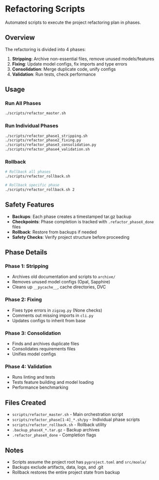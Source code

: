 # Refactoring Scripts

Automated scripts to execute the project refactoring plan in phases.

## Overview

The refactoring is divided into 4 phases:

1. **Stripping**: Archive non-essential files, remove unused models/features
2. **Fixing**: Update model configs, fix imports and type errors
3. **Consolidation**: Merge duplicate code, unify configs
4. **Validation**: Run tests, check performance

## Usage

### Run All Phases
```bash
./scripts/refactor_master.sh
```

### Run Individual Phases
```bash
./scripts/refactor_phase1_stripping.sh
./scripts/refactor_phase2_fixing.py
./scripts/refactor_phase3_consolidation.py
./scripts/refactor_phase4_validation.sh
```

### Rollback
```bash
# Rollback all phases
./scripts/refactor_rollback.sh

# Rollback specific phase
./scripts/refactor_rollback.sh 2
```

## Safety Features

- **Backups**: Each phase creates a timestamped tar.gz backup
- **Checkpoints**: Phase completion is tracked with `.refactor_phaseX_done` files
- **Rollback**: Restore from backups if needed
- **Safety Checks**: Verify project structure before proceeding

## Phase Details

### Phase 1: Stripping
- Archives old documentation and scripts to `archive/`
- Removes unused model configs (Opal, Sapphire)
- Cleans up `__pycache__`, cache directories, DVC

### Phase 2: Fixing
- Fixes type errors in `zigzag.py` (None checks)
- Comments out missing imports in `cli.py`
- Updates configs to inherit from base

### Phase 3: Consolidation
- Finds and archives duplicate files
- Consolidates requirements files
- Unifies model configs

### Phase 4: Validation
- Runs linting and tests
- Tests feature building and model loading
- Performance benchmarking

## Files Created

- `scripts/refactor_master.sh` - Main orchestration script
- `scripts/refactor_phase[1-4]_*.sh/py` - Individual phase scripts
- `scripts/refactor_rollback.sh` - Rollback utility
- `.backup_phaseX_*.tar.gz` - Backup archives
- `.refactor_phaseX_done` - Completion flags

## Notes

- Scripts assume the project root has `pyproject.toml` and `src/moola/`
- Backups exclude artifacts, data, logs, and .git
- Rollback restores the entire project state from backup